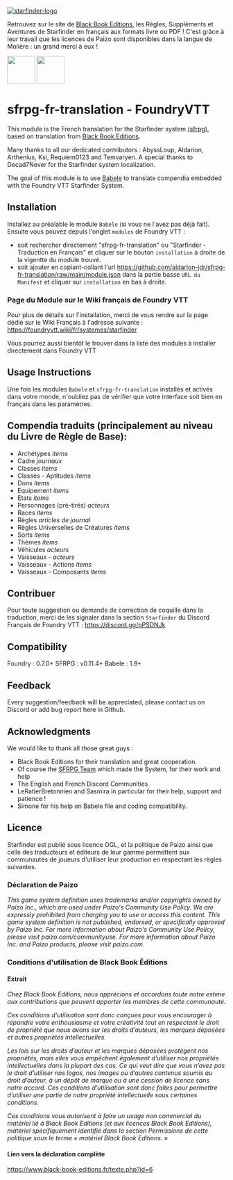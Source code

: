 [![starfinder-logo](https://www.black-book-editions.fr/contenu/partners/tonyb/image/starfinder_1000x200.png "starfinder-logo")](https://paizo.com/starfinder/)

Retrouvez sur le site de [Black Book Editions](https://www.black-book-editions.fr/catalogue.php?id=448), les Règles, Suppléments et Aventures de Starfinder en français aux formats livre ou PDF !
C'est grâce à leur travail que les licences de Paizo sont disponibles dans la langue de Molière : un grand merci à eux !

[<img src="https://foundryvtt.wiki/fvtt-solid-512.png" width='64' height='64'>](https://foundryvtt.com/) [<img src="https://www.black-book-editions.fr/contenu/image/Tony/Fichier%2018BBES.png" width='64' height='64'>](https://www.black-book-editions.fr/)
# sfrpg-fr-translation - FoundryVTT
This module is the French translation for the Starfinder system [(sfrpg)](https://foundryvtt.com/packages/sfrpg), based on translation from [Black Book Editions](https://www.black-book-editions.fr/catalogue.php?id=448).

Many thanks to all our dedicated contributors :
AbyssLoup, Aldarion, Arthenius, Ksi, Requiem0123 and Temvaryen.
A special thanks to Decad7Never for the Starfinder system localization.
 
The goal of this module is to use [Babele](https://foundryvtt.com/packages/babele/) to translate compendia embedded with the Foundry VTT Starfinder System.
  
## Installation
Installez au préalable le module `Babele` (si vous ne l'avez pas déjà fait).
Ensuite vous pouvez depuis l'onglet `modules` de Foundry VTT :
* soit rechercher directement "sfrpg-fr-translation" ou "Starfinder - Traduction en Français" et cliquer sur le bouton `installation` à droite de la vigentte du module trouvé.
* soit ajouter en copiant-collant l'url https://github.com/aldarion-jdr/sfrpg-fr-translation/raw/main/module.json dans la partie basse `URL du Manifest` et cliquer sur `installation` en bas à droite.
  
### Page du Module sur le Wiki français de Foundry VTT
Pour plus de détails sur l'installation, merci de vous rendre sur la page dédié sur le Wiki Français à l'adresse suivante : https://foundryvtt.wiki/fr/systemes/starfinder
  
Vous pourrez aussi bientôt le trouver dans la liste des modules à installer directement dans Foundry VTT
  
## Usage Instructions
Une fois les modules `Babele` et `sfrpg-fr-translation` installés et activés dans votre monde, n'oubliez pas de vérifier que votre interface soit bien en français dans les paramètres.
  
## Compendia traduits (principalement au niveau du Livre de Règle de Base):
* Archétypes *items*
* Cadre *journaux*
* Classes *items*
* Classes - Aptitudes *items*
* Dons *items*
* Equipement *items*
* Etats *items*
* Personnages (pré-tirés) *acteurs*
* Races *items*
* Règles *articles de journal*
* Règles Universelles de Créatures *items*
* Sorts *items*
* Thèmes *items*
* Véhicules *acteurs*
* Vaisseaux - *acteurs*
* Vaisseaux - Actions *items*
* Vaisseaux - Composants *items*

## Contribuer
Pour toute suggestion ou demande de correction de coquille dans la traduction, merci de les signaler dans la section `Starfinder` du Discord Français de Foundry VTT :
https://discord.gg/pPSDNJk
  
## Compatibility
Foundry : 0.7.0+
SFRPG : v0.11.4+
Babele : 1.9+

## Feedback
Every suggestion/feedback will be appreciated, please contact us on Discord or add bug report here in Github.
  
## Acknowledgments
We would like to thank all those great guys :
* Black Book Editions for their translation and great cooperation.
* Of course the [SFRPG Team](https://foundryvtt.com/packages/sfrpg) which made the System, for their work and help
* The English and French Discord Communities
* LeRatierBretonnien and Sasmira in particular for their help, support and patience !
* Simone for his help on Babele file and coding compatibility.

## Licence
Starfinder est publié sous licence OGL, et la politique de Paizo ainsi que celle des traducteurs et éditeurs de leur gamme permettent aux communautés de joueurs d'utiliser leur production en respectant les règles suivantes.

### Déclaration de Paizo
*This game system definition uses trademarks and/or copyrights owned by Paizo Inc., which are used under Paizo's Community Use Policy. We are expressly prohibited from charging you to use or access this content. This game system definition is not published, endorsed, or specifically approved by Paizo Inc. For more information about Paizo's Community Use Policy, please visit paizo.com/communityuse. For more information about Paizo Inc. and Paizo products, please visit paizo.com.*  

### Conditions d'utilisation de Black Book Éditions
#### Extrait
*Chez Black Book Editions, nous apprécions et accordons toute notre estime aux contributions que peuvent apporter les membres de cette communauté.*
  
*Ces conditions d’utilisation sont donc conçues pour vous encourager à répandre votre enthousiasme et votre créativité tout en respectant le droit de propriété que nous avons sur les droits d’auteurs, les marques déposées et autres propriétés intellectuelles.*

*Les lois sur les droits d’auteur et les marques déposées protègent nos propriétés, mais elles vous empêchent également d’utiliser nos propriétés intellectuelles dans la plupart des cas. Ce qui veut dire que vous n’avez pas le droit d’utiliser nos logos, nos images ou d’autres contenus soumis au droit d’auteur, à un dépôt de marque ou à une cession de licence sans notre accord. Ces conditions d’utilisation sont donc faites pour permettre d’utiliser une partie de notre propriété intellectuelle sous certaines conditions.*

*Ces conditions vous autorisent à faire un usage non commercial du matériel lié à Black Book Editions (et aux licences Black Book Editions), matériel spécifiquement identifié dans la section Permissions de cette politique sous le terme « matériel Black Book Editions. »*  

#### Lien vers la déclaration complète
https://www.black-book-editions.fr/texte.php?id=6
